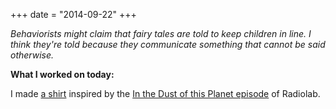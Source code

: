 +++
date = "2014-09-22"
+++

*Behaviorists might claim that fairy tales are told to keep children in line. I think they're told because they communicate something that cannot be said otherwise.*
				
**What I worked on today:**

I made [a shirt](http://www.redbubble.com/people/panphora/works/12709879-in-the-dust-of-this-planet-shirt) inspired by the [In the Dust of this Planet episode](http://www.radiolab.org/story/dust-planet/) of Radiolab.